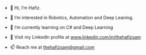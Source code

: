 - 👋 Hi, I’m Hafiz.

- 👀 I’m interested in Robotics, Automation and Deep Leaning.

- 🌱 I’m currently learning on C# and Deep Learning

- 💼 Visit my LinkedIn profile at www.linkedin.com/in/thehafizsam 

- 📫 Reach me at thehafizsam@gmail.com

<!---
hafizsam/hafizsam is a ✨ special ✨ repository because its `README.md` (this file) appears on your GitHub profile.
You can click the Preview link to take a look at your changes.
--->
